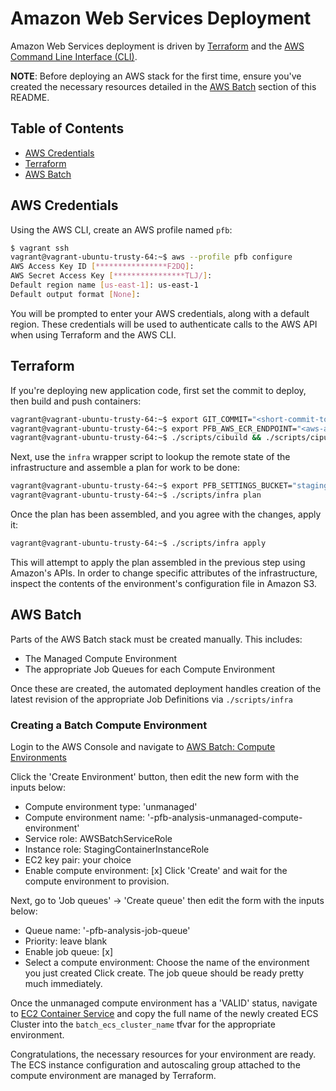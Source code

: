 # Amazon Web Services Deployment

Amazon Web Services deployment is driven by [Terraform](https://terraform.io/) and the [AWS Command Line Interface (CLI)](http://aws.amazon.com/cli/).

**NOTE**: Before deploying an AWS stack for the first time, ensure you've created the necessary resources detailed in the [AWS Batch](#aws-batch) section of this README.

## Table of Contents

* [AWS Credentials](#aws-credentials)
* [Terraform](#terraform)
* [AWS Batch](#aws-batch)

## AWS Credentials

Using the AWS CLI, create an AWS profile named `pfb`:

```bash
$ vagrant ssh
vagrant@vagrant-ubuntu-trusty-64:~$ aws --profile pfb configure
AWS Access Key ID [****************F2DQ]:
AWS Secret Access Key [****************TLJ/]:
Default region name [us-east-1]: us-east-1
Default output format [None]:
```

You will be prompted to enter your AWS credentials, along with a default region. These credentials will be used to authenticate calls to the AWS API when using Terraform and the AWS CLI.

## Terraform

If you're deploying new application code, first set the commit to deploy, then build and push containers:
```bash
vagrant@vagrant-ubuntu-trusty-64:~$ export GIT_COMMIT="<short-commit-to-deploy>"
vagrant@vagrant-ubuntu-trusty-64:~$ export PFB_AWS_ECR_ENDPOINT="<aws-account-id>.dkr.ecr.us-east-1.amazonaws.com"
vagrant@vagrant-ubuntu-trusty-64:~$ ./scripts/cibuild && ./scripts/cipublish
```

Next, use the `infra` wrapper script to lookup the remote state of the infrastructure and assemble a plan for work to be done:

```bash
vagrant@vagrant-ubuntu-trusty-64:~$ export PFB_SETTINGS_BUCKET="staging-pfb-config-us-east-1"
vagrant@vagrant-ubuntu-trusty-64:~$ ./scripts/infra plan
```

Once the plan has been assembled, and you agree with the changes, apply it:

```bash
vagrant@vagrant-ubuntu-trusty-64:~$ ./scripts/infra apply
```
This will attempt to apply the plan assembled in the previous step using Amazon's APIs. In order to change specific attributes of the infrastructure, inspect the contents of the environment's configuration file in Amazon S3.

## AWS Batch

Parts of the AWS Batch stack must be created manually. This includes:
- The Managed Compute Environment
- The appropriate Job Queues for each Compute Environment

Once these are created, the automated deployment handles creation of the latest revision of the appropriate Job Definitions via `./scripts/infra`

### Creating a Batch Compute Environment

Login to the AWS Console and navigate to [AWS Batch: Compute Environments](https://console.aws.amazon.com/batch/home?region=us-east-1#/compute-environments)

Click the 'Create Environment' button, then edit the new form with the inputs below:
- Compute environment type: 'unmanaged'
- Compute environment name: '<environment>-pfb-analysis-unmanaged-compute-environment'
- Service role: AWSBatchServiceRole
- Instance role: StagingContainerInstanceRole
- EC2 key pair: your choice
- Enable compute environment: [x]
Click 'Create' and wait for the compute environment to provision.

Next, go to 'Job queues' -> 'Create queue' then edit the form with the inputs below:
- Queue name: '<environment>-pfb-analysis-job-queue'
- Priority: leave blank
- Enable job queue: [x]
- Select a compute environment: Choose the name of the environment you just created
Click create. The job queue should be ready pretty much immediately.

Once the unmanaged compute environment has a 'VALID' status, navigate to [EC2 Container Service](https://console.aws.amazon.com/ecs/home?region=us-east-1) and copy the full name of the newly created ECS Cluster into the `batch_ecs_cluster_name` tfvar for the appropriate environment.

Congratulations, the necessary resources for your environment are ready. The ECS instance configuration and autoscaling group attached to the compute environment are managed by Terraform.
